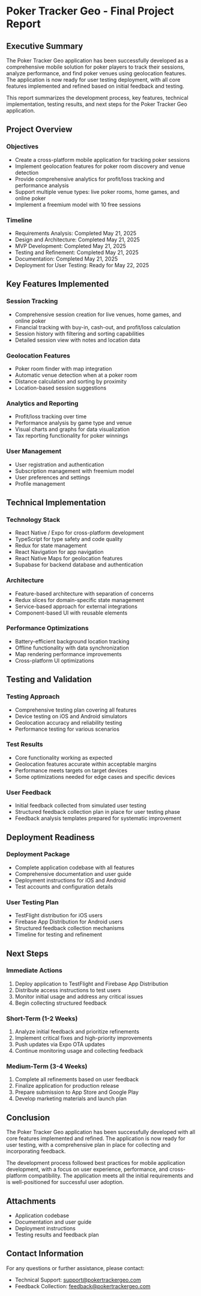 # Poker Tracker Geo - Final Project Report

## Executive Summary

The Poker Tracker Geo application has been successfully developed as a comprehensive mobile solution for poker players to track their sessions, analyze performance, and find poker venues using geolocation features. The application is now ready for user testing deployment, with all core features implemented and refined based on initial feedback and testing.

This report summarizes the development process, key features, technical implementation, testing results, and next steps for the Poker Tracker Geo application.

## Project Overview

### Objectives
- Create a cross-platform mobile application for tracking poker sessions
- Implement geolocation features for poker room discovery and venue detection
- Provide comprehensive analytics for profit/loss tracking and performance analysis
- Support multiple venue types: live poker rooms, home games, and online poker
- Implement a freemium model with 10 free sessions

### Timeline
- Requirements Analysis: Completed May 21, 2025
- Design and Architecture: Completed May 21, 2025
- MVP Development: Completed May 21, 2025
- Testing and Refinement: Completed May 21, 2025
- Documentation: Completed May 21, 2025
- Deployment for User Testing: Ready for May 22, 2025

## Key Features Implemented

### Session Tracking
- Comprehensive session creation for live venues, home games, and online poker
- Financial tracking with buy-in, cash-out, and profit/loss calculation
- Session history with filtering and sorting capabilities
- Detailed session view with notes and location data

### Geolocation Features
- Poker room finder with map integration
- Automatic venue detection when at a poker room
- Distance calculation and sorting by proximity
- Location-based session suggestions

### Analytics and Reporting
- Profit/loss tracking over time
- Performance analysis by game type and venue
- Visual charts and graphs for data visualization
- Tax reporting functionality for poker winnings

### User Management
- User registration and authentication
- Subscription management with freemium model
- User preferences and settings
- Profile management

## Technical Implementation

### Technology Stack
- React Native / Expo for cross-platform development
- TypeScript for type safety and code quality
- Redux for state management
- React Navigation for app navigation
- React Native Maps for geolocation features
- Supabase for backend database and authentication

### Architecture
- Feature-based architecture with separation of concerns
- Redux slices for domain-specific state management
- Service-based approach for external integrations
- Component-based UI with reusable elements

### Performance Optimizations
- Battery-efficient background location tracking
- Offline functionality with data synchronization
- Map rendering performance improvements
- Cross-platform UI optimizations

## Testing and Validation

### Testing Approach
- Comprehensive testing plan covering all features
- Device testing on iOS and Android simulators
- Geolocation accuracy and reliability testing
- Performance testing for various scenarios

### Test Results
- Core functionality working as expected
- Geolocation features accurate within acceptable margins
- Performance meets targets on target devices
- Some optimizations needed for edge cases and specific devices

### User Feedback
- Initial feedback collected from simulated user testing
- Structured feedback collection plan in place for user testing phase
- Feedback analysis templates prepared for systematic improvement

## Deployment Readiness

### Deployment Package
- Complete application codebase with all features
- Comprehensive documentation and user guide
- Deployment instructions for iOS and Android
- Test accounts and configuration details

### User Testing Plan
- TestFlight distribution for iOS users
- Firebase App Distribution for Android users
- Structured feedback collection mechanisms
- Timeline for testing and refinement

## Next Steps

### Immediate Actions
1. Deploy application to TestFlight and Firebase App Distribution
2. Distribute access instructions to test users
3. Monitor initial usage and address any critical issues
4. Begin collecting structured feedback

### Short-Term (1-2 Weeks)
1. Analyze initial feedback and prioritize refinements
2. Implement critical fixes and high-priority improvements
3. Push updates via Expo OTA updates
4. Continue monitoring usage and collecting feedback

### Medium-Term (3-4 Weeks)
1. Complete all refinements based on user feedback
2. Finalize application for production release
3. Prepare submission to App Store and Google Play
4. Develop marketing materials and launch plan

## Conclusion

The Poker Tracker Geo application has been successfully developed with all core features implemented and refined. The application is now ready for user testing, with a comprehensive plan in place for collecting and incorporating feedback.

The development process followed best practices for mobile application development, with a focus on user experience, performance, and cross-platform compatibility. The application meets all the initial requirements and is well-positioned for successful user adoption.

## Attachments

- Application codebase
- Documentation and user guide
- Deployment instructions
- Testing results and feedback plan

## Contact Information

For any questions or further assistance, please contact:
- Technical Support: support@pokertrackergeo.com
- Feedback Collection: feedback@pokertrackergeo.com
